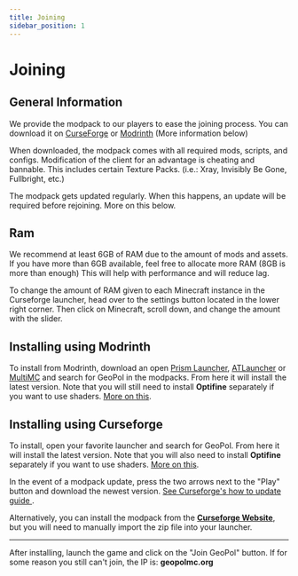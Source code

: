 ```yaml
---
title: Joining
sidebar_position: 1
---
```

# Joining

## General Information

We provide the modpack to our players to ease the joining process. You can download it on [CurseForge](https://www.curseforge.com/minecraft/modpacks/geopol) or [Modrinth](https://modrinth.com/) (More information below)

When downloaded, the modpack comes with all required mods, scripts, and configs. Modification of the client for an advantage is cheating and bannable. This includes certain Texture Packs. (i.e.: Xray, Invisibly Be Gone, Fullbright, etc.)   

The modpack gets updated regularly. When this happens, an update will be required before rejoining. More on this below.

## Ram

We recommend at least 6GB of RAM due to the amount of mods and assets. If you have more than 6GB available, feel free to allocate more RAM (8GB is more than enough) This will help with performance and will reduce lag.

To change the amount of RAM given to each Minecraft instance in the Curseforge launcher, head over to the settings button located in the lower right corner. Then click on Minecraft, scroll down, and change the amount with the slider.

## Installing using Modrinth

To install from Modrinth, download an open [Prism Launcher](https://prismlauncher.org/), [ATLauncher](https://atlauncher.com/) or [MultiMC](https://multimc.org/) and search for GeoPol in the modpacks. From here it will install the latest version. Note that you will still need to install **Optifine** separately if you want to use shaders. [More on this](/docs/category/the-server).

## Installing using Curseforge

To install, open your favorite launcher and search for GeoPol. From here it will install the latest version. Note that you will also need to install **Optifine** separately if you want to use shaders. [More on this](/docs/category/the-server).

In the event of a modpack update, press the two arrows next to the "Play" button and download the newest version. [See Curseforge's how to update guide ](https://support.curseforge.com/en/support/solutions/articles/9000206622-how-to-update-change-a-modpack-s-version).

Alternatively, you can install the modpack from the [**Curseforge Website**](https://www.curseforge.com/minecraft/modpacks/geopol), but you will need to manually import the zip file into your launcher.

---

After installing, launch the game and click on the "Join GeoPol" button. If for some reason you still can't join, the IP is: **geopolmc.org**
